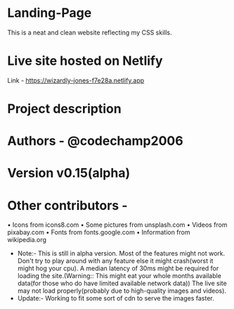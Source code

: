 # Landing-Page

This is a neat and clean website reflecting my CSS skills.

# Live site hosted on Netlify

Link - https://wizardly-jones-f7e28a.netlify.app

# Project description

# Authors - @codechamp2006

# Version v0.15(alpha)

# Other contributors -

• Icons from icons8.com
• Some pictures from unsplash.com
• Videos from pixabay.com
• Fonts from fonts.google.com
• Information from wikipedia.org

* Note:- This is still in alpha version. 
Most of the features might not work. 
Don't try to play around with any feature else it might crash(worst it might hog your cpu).
A median latency of 30ms might be required for loading the site.(Warning:: This might eat your whole months available data(for those who do have limited available network data))
The live site may not load properly(probably due to high-quality images and videos).
* Update:- Working to fit some sort of cdn to serve the images faster.
